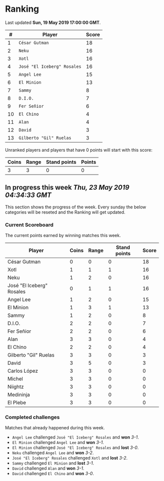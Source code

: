 # Ranking

Last updated **Sun, 19 May 2019 17:00:00 GMT**.

|#|Player|Score|
|-|------|-----|
|1|`César Gutman`|18|
|2|`Neku`|16|
|3|`Xotl`|16|
|4|`José "El Iceberg" Rosales`|16|
|5|`Angel Lee`|15|
|6|`El Minion`|13|
|7|`Sammy`|8|
|8|`D.I.O.`|7|
|9|`Fer Señior`|6|
|10|`El Chino`|4|
|11|`Alan`|4|
|12|`David`|3|
|13|`Gilberto "Gil" Ruelas`|3|

Unranked players and players that have 0 points will start with this score:

|Coins|Range|Stand points|Points|
|-----|-----|------------|------|
|3|3|0|0|

## In progress this week *Thu, 23 May 2019 04:34:33 GMT*
This section shows the progress of the week. Every sunday the below categories will be reseted and the Ranking will get updated.

### Current Scoreboard
The current points earned by winning matches this week.

|Player|Coins|Range|Stand points|Score|
|------|-----|-----|------------|-----|
|César Gutman|0|0|0|18|
|Xotl|1|1|1|16|
|Neku|1|2|0|16|
|José "El Iceberg" Rosales|0|1|1|16|
|Angel Lee|1|2|0|15|
|El Minion|1|3|1|13|
|Sammy|1|2|0|8|
|D.I.O.|2|2|0|7|
|Fer Señior|2|2|0|6|
|Alan|3|3|0|4|
|El Chino|2|2|0|4|
|Gilberto "Gil" Ruelas|3|3|0|3|
|David|3|5|0|3|
|Carlos López|3|3|0|0|
|Michel|3|3|0|0|
|Niightz|3|3|0|0|
|Medininja|3|3|0|0|
|El Plebe|3|3|0|0|

### Completed challenges
Matches that already happened during this week.

* `Angel Lee` challenged `José "El Iceberg" Rosales` and **won** *3-1*.
* `El Minion` challenged `Angel Lee` and **won** *3-1*.
* `El Minion` challenged `José "El Iceberg" Rosales` and **lost** *3-0*.
* `Neku` challenged `Angel Lee` and **won** *3-2*.
* `José "El Iceberg" Rosales` challenged `Xotl` and **lost** *3-2*.
* `Sammy` challenged `El Minion` and **lost** *3-1*.
* `David` challenged `Alan` and **won** *3-1*.
* `David` challenged `El Chino` and **won** *3-0*.
